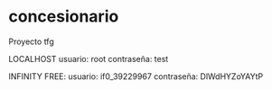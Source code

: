 # concesionario
Proyecto tfg

LOCALHOST
usuario: root
contraseña: test

INFINITY FREE:
usuario: if0_39229967
contraseña: DlWdHYZoYAYtP
